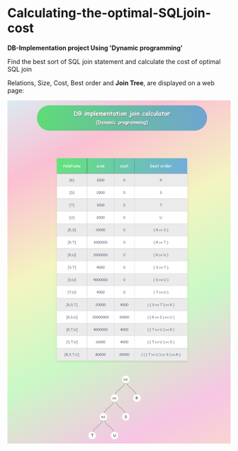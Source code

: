 # Calculating-the-optimal-SQLjoin-cost

**DB-Implementation project Using 'Dynamic programming'**

Find the best sort of SQL join statement and calculate the cost of optimal SQL join

Relations, Size, Cost, Best order and **Join Tree**, are displayed on a web page:


![WebPage image](https://github.com/hamedkharazmi/Calculating-Optimal-Join-Cost/blob/master/screenshot.png?raw=true)
